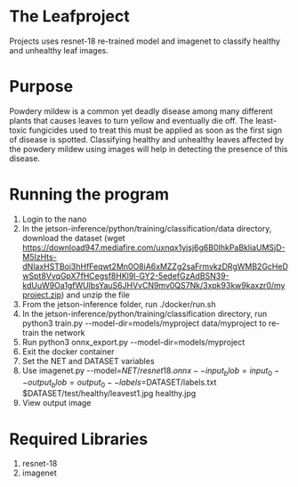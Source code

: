 # The Leafproject 
Projects uses resnet-18 re-trained model and imagenet to classify healthy and unhealthy leaf images. 

# Purpose
Powdery mildew is a common yet deadly disease among many different plants that causes leaves to turn yellow and eventually die off. The least-toxic fungicides used to treat this must be applied as soon as the first sign of disease is spotted. Classifying healthy and unhealthy leaves affected by the powdery mildew using images will help in detecting the presence of this disease.

# Running the program
1. Login to the nano
2. In the jetson-inference/python/training/classification/data directory, download the dataset (wget https://download947.mediafire.com/uxnqx1yjsj6g6B0IhkPaBkliaUMSjD-M5IzHts-dNlaxHSTBoi3hHfFeqwt2Mn0O8iA6xMZZg2saFrmvkzDRgWMB2GcHeDwSpt8VvqGpX7fHCegsf8HKl9l-GY2-5edefGzAdBSN39-kdUuW9Oa1gfWUlbsYauS6JHVvCN9mv0QS7Nk/3xpk93kw9kaxzr0/myproject.zip) and unzip the file
3. From the jetson-inference folder, run ./docker/run.sh
4. In the jetson-inference/python/training/classification directory, run python3 train.py --model-dir=models/myproject data/myproject to re-train the network
5. Run python3 onnx_export.py --model-dir=models/myproject
6. Exit the docker container
7. Set the NET and DATASET variables
8. Use imagenet.py --model=$NET/resnet18.onnx --input_blob=input_0 --output_blob=output_0 --labels=$DATASET/labels.txt $DATASET/test/healthy/leavest1.jpg healthy.jpg
9. View output image

# Required Libraries
1. resnet-18
2. imagenet
